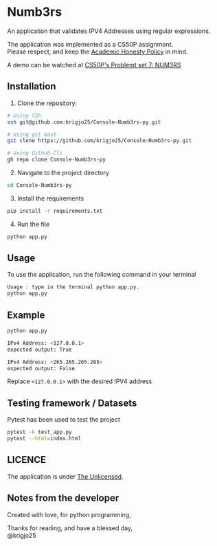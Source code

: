 # Numb3rs
An application that validates IPV4 Addresses using regular expressions.

The application was implemented as a CS50P assignment.<br>
Please respect, and keep the [Academic Honesty Policy](https://cs50.harvard.edu/x/2023/honesty/) in mind.

A demo can be watched at [CS50P's Problemt set 7: NUM3RS](https://cs50.harvard.edu/python/2022/psets/7/numb3rs/)

## Installation
1. Clone the repository:
```sh
# Using SSh 
ssh git@github.com:krigjo25/Console-Numb3rs-py.git

# Using git bash
git clone https://github.com/krigjo25/Console-Numb3rs-py.git

# Using Github Cli
gh repo clone Console-Numb3rs-py
```

2. Navigate to the project directory
```sh
cd Console-Numb3rs-py
```

3. Install the requirements
```sh
pip install -r requirements.txt
```

4. Run the file
```sh
python app.py
```

##  Usage
To use the application, run the following command in your terminal

```sh
Usage : type in the terminal python app.py.
python app.py
```

## Example
```sh
python app.py

IPv4 Address: <127.0.0.1>
expected output: True

IPv4 Address: <265.265.265.265>
expected output: False
```
Replace `<127.0.0.1>` with the desired IPV4 address

##  Testing framework / Datasets
Pytest has been used to test the project

```sh
pytest -k test_app.py
pytest --html=index.html
```

## LICENCE
The application is under [The Unlicensed](./LICENCE).

## Notes from the developer
Created with love, for python programming,

Thanks for reading, and have a blessed day,<br>
@krigjo25
